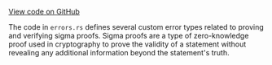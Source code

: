 [View code on GitHub](https://github.com/solana-labs/solana/blob/master/zk-token-sdk/src/sigma_proofs/errors.rs)

The code in `errors.rs` defines several custom error types related to proving and verifying sigma proofs. Sigma proofs are a type of zero-knowledge proof used in cryptography to prove the validity of a statement without revealing any additional information beyond the statement's truth. 

